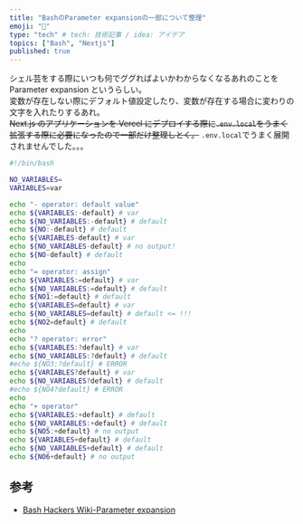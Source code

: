```yaml
---
title: "BashのParameter expansionの一部について整理"
emoji: "👋"
type: "tech" # tech: 技術記事 / idea: アイデア
topics: ["Bash", "Nextjs"]
published: true
---
```


シェル芸をする際にいつも何でググればよいかわからなくなるあれのことを Parameter expansion というらしい。  
変数が存在しない際にデフォルト値設定したり、変数が存在する場合に変わりの文字を入れたりするあれ。  
~~Next.js のアプリケーションを Vercel にデプロイする際に`.env.local`をうまく拡張する際に必要になったので一部だけ整理しとく。~~ `.env.local`でうまく展開されませんでした。。。

```sh
#!/bin/bash

NO_VARIABLES=
VARIABLES=var

echo "- operator: default value"
echo ${VARIABLES:-default} # var
echo ${NO_VARIABLES:-default} # default
echo ${NO:-default} # default
echo ${VARIABLES-default} # var
echo ${NO_VARIABLES-default} # no output!
echo ${NO-default} # default
echo
echo "= operator: assign"
echo ${VARIABLES:=default} # var
echo ${NO_VARIABLES:=default} # default
echo ${NO1:=default} # default
echo ${VARIABLES=default} # var
echo ${NO_VARIABLES=default} # default <= !!!
echo ${NO2=default} # default
echo
echo "? operator: error"
echo ${VARIABLES:?default} # var
echo ${NO_VARIABLES:?default} # default
#echo ${NO3:?default} # ERROR
echo ${VARIABLES?default} # var
echo ${NO_VARIABLES?default} # default
#echo ${NO4?default} # ERROR
echo
echo "+ operator"
echo ${VARIABLES:+default} # default
echo ${NO_VARIABLES:+default} # default
echo ${NO5:+default} # no output
echo ${VARIABLES+default} # default
echo ${NO_VARIABLES+default} # default
echo ${NO6+default} # no output
```

## 参考

- [Bash Hackers Wiki-Parameter expansion](https://wiki.bash-hackers.org/syntax/pe)
